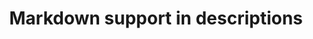 ---
slug: markdown-support-descriptions
version: v1.298.0
title: Markdown support in descriptions
tags: ['Script Editor', 'Flow Editor', 'Resources']
image: ./flow_settings_metadata_markdown.png
description: We now support GH flavored markdown for description of scripts, flows, resources.
features:
  [
    'Markdown support for scripts descriptions.',
    'Markdown support for flows descriptions.',
    'Markdown support for resources descriptions.',
  ]
docs: /docs/flows/editor_components#description
---